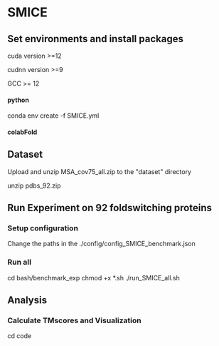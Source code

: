 # SMICE

## Set environments and install packages

cuda version >=12

cudnn version >=9

GCC >= 12

#### python
conda env create -f SMICE.yml



#### colabFold

## Dataset
Upload and unzip MSA_cov75_all.zip to the "dataset" directory

unzip pdbs_92.zip




## Run Experiment on 92 foldswitching proteins
### Setup configuration ###
Change the paths in the ./config/config_SMICE_benchmark.json

### Run all ###
cd bash/benchmark_exp
chmod +x *.sh
./run_SMICE_all.sh

## Analysis ##


### Calculate TMscores and Visualization
cd code

